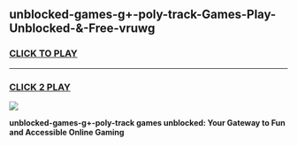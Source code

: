 
## unblocked-games-g+-poly-track-Games-Play-Unblocked-&-Free-vruwg
<h3>
<a href="https://premium76.site?title=unblocked-games-g+-poly-track&ref=24A">CLICK TO PLAY</a></h3>
<hr>

<h3>
<a href="https://premium76.site?title=unblocked-games-g+-poly-track&ref=24A">CLICK 2 PLAY</a>
  
</h3>

<a href="https://premium76.site?title=unblocked-games-g+-poly-track&ref=24A"><img src="https://clearcache.store/games.png"></a>


**unblocked-games-g+-poly-track games unblocked: Your Gateway to Fun and Accessible Online Gaming**
